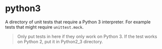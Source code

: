 # python3
A directory of unit tests that require a Python 3 interpreter.
For example tests that might require `unittest.mock`.

>   Only put tests in here if they only work on Python 3.
    If the test works on Python 2, put it in Python2_3 directory.

